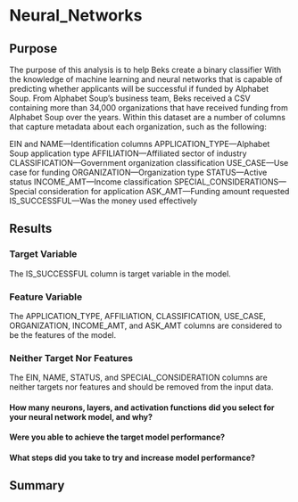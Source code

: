 # Neural_Networks
## Purpose
The purpose of this analysis is to help Beks create a binary classifier With the knowledge of machine learning and neural networks that is capable of predicting whether applicants will be successful if funded by Alphabet Soup.
From Alphabet Soup’s business team, Beks received a CSV containing more than 34,000 organizations that have received funding from Alphabet Soup over the years. Within this dataset are a number of columns that capture metadata about each organization, such as the following:

EIN and NAME—Identification columns
APPLICATION_TYPE—Alphabet Soup application type
AFFILIATION—Affiliated sector of industry
CLASSIFICATION—Government organization classification
USE_CASE—Use case for funding
ORGANIZATION—Organization type
STATUS—Active status
INCOME_AMT—Income classification
SPECIAL_CONSIDERATIONS—Special consideration for application
ASK_AMT—Funding amount requested
IS_SUCCESSFUL—Was the money used effectively

## Results
### Target Variable

The IS_SUCCESSFUL column is target variable in the model.

### Feature Variable

The APPLICATION_TYPE, AFFILIATION, CLASSIFICATION, USE_CASE, ORGANIZATION, INCOME_AMT, and ASK_AMT columns are considered to be the features of the model.


### Neither Target Nor Features

The EIN, NAME, STATUS, and SPECIAL_CONSIDERATION columns are neither targets nor features and should be removed from the input data.

#### How many neurons, layers, and activation functions did you select for your neural network model, and why?

#### Were you able to achieve the target model performance?

#### What steps did you take to try and increase model performance?

## Summary
